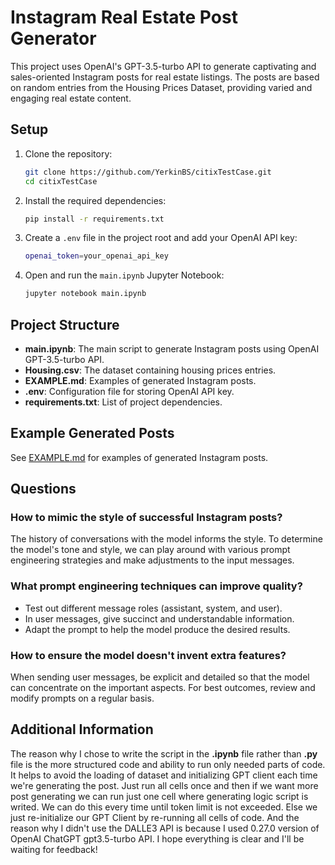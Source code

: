 # Instagram Real Estate Post Generator

This project uses OpenAI's GPT-3.5-turbo API to generate captivating and sales-oriented Instagram posts for real estate listings. The posts are based on random entries from the Housing Prices Dataset, providing varied and engaging real estate content.

## Setup

1. Clone the repository:

    ```bash
    git clone https://github.com/YerkinBS/citixTestCase.git
    cd citixTestCase
    ```

2. Install the required dependencies:

    ```bash
    pip install -r requirements.txt
    ```

3. Create a `.env` file in the project root and add your OpenAI API key:

    ```bash
    openai_token=your_openai_api_key
    ```

4. Open and run the `main.ipynb` Jupyter Notebook:

    ```bash
    jupyter notebook main.ipynb
    ```

## Project Structure

- **main.ipynb**: The main script to generate Instagram posts using OpenAI GPT-3.5-turbo API.
- **Housing.csv**: The dataset containing housing prices entries.
- **EXAMPLE.md**: Examples of generated Instagram posts.
- **.env**: Configuration file for storing OpenAI API key.
- **requirements.txt**: List of project dependencies.

## Example Generated Posts

See [EXAMPLE.md](EXAMPLE.md) for examples of generated Instagram posts.

## Questions

### How to mimic the style of successful Instagram posts?
The history of conversations with the model informs the style. To determine the model's tone and style, we can play around with various prompt engineering strategies and make adjustments to the input messages.

### What prompt engineering techniques can improve quality?

- Test out different message roles (assistant, system, and user).
- In user messages, give succinct and understandable information.
- Adapt the prompt to help the model produce the desired results. 

### How to ensure the model doesn't invent extra features?

When sending user messages, be explicit and detailed so that the model can concentrate on the important aspects. For best outcomes, review and modify prompts on a regular basis.

## Additional Information

The reason why I chose to write the script in the **.ipynb** file rather than **.py** file is the more structured code and ability to run only needed parts of code. It helps to avoid the loading of dataset and initializing GPT client each time we're generating the post. Just run all cells once and then if we want more post generating we can run just one cell where generating logic script is writed. We can do this every time until token limit is not exceeded. Else we just re-initialize our GPT Client by re-running all cells of code.
And the reason why I didn't use the DALLE3 API is because I used 0.27.0 version of OpenAI ChatGPT gpt3.5-turbo API.
I hope everything is clear and I'll be waiting for feedback!